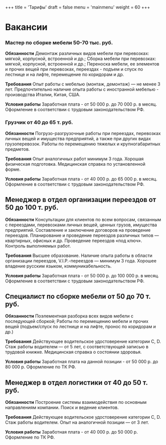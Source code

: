 +++
title = 'Тарифы'
draft = false
menu = 'mainmenu'
weight = 60
+++

# Вакансии

### Мастер по сборке мебели  50-70 тыс. руб.

**Обязанности**
Демонтаж различных видов мебели при перевозках: мягкой, корпусной, встроенной и др.; Сборка мебели при перевозках: мягкой, корпусной, встроенной и др.; Переноска мебели, ее элементов и прочих вещей при перевозках, переездах - подъем и спуск по лестнице и на лифте, перемещение по коридорам и др.

**Требования**
Опыт работы с мебелью (монтаж, демонтаж) — не менее 3 лет. Предпочтительно наличие опыта работы с иностранной мебелью - производства Италии, Китая, США.

**Условия работы**
Заработная плата - от 50 000 р. до 70 000 р. в месяц. Оформление в соответствии с трудовым законодательством РФ.

### Грузчик  от 40 до 65 т. руб.

**Обязанности**
Погрузо-разгрузочные работы при переездах, перевозках личных вещей и имущества предприятий, а также при других видах грузоперевозок. Работы по перемещению тяжелых и крупногабаритных предметов.

**Требования**
Опыт аналогичных работ минимум 3 года. Хорошая физическая подготовка. Медицинская справка по установленной форме.

**Условия работы**
Заработная плата - от 40 000 р. до 65 000 р. в месяц. Оформление в соответствии с трудовым законодательством РФ.


## Менеджер в отдел организации переездов  от 50 до 100 т. руб.
**Обязанности**
Консультации для клиентов по всем вопросам, связанным с переездами, перевозками личных вещей, ценных грузов, имущества предприятий. Составление и заключение договоров на проведение переездов. Планирование и проведение переездов различных типов — квартирных, офисных и др. Проведение переездов «под ключ». Контроль выполняемых работ.

**Требования**
Высшее образование. Наличие опыта работы в области организации переездов, V.I.P.-переездов — минимум 3 года. Хорошее владение русским языком, коммуникабельность.

**Условия работы**
Заработная плата - от 50 000 р. до 100 000 р. в месяц. Оформление в соответствии с трудовым законодательством РФ.

## Специалист по сборке мебели  от 50 до 70 т. руб.
**Обязанности**
Поэлементная разборка всех видов мебели с последующей сборкой; Работы по перемещению мебели и прочих вещей (подъем/спуск по лестнице и на лифте, пронос по коридорам и др.)

**Требования**
Действующее водительское удостоверение категории С, D. Стаж работы водителем — от 5 лет, с соответствующей записью в трудовой книжке. Медицинская справка о состоянии здоровья.

**Условия работы**
Заработная плата на данной позиции - от 50 000 р. до 80 000 р. Оформление по ТК РФ.

## Менеджер в отдел логистики  от 40 до 50 т. руб.
**Обязанности**
Построение системы взаимодействия по основным направлениям компании. Поиск и ведение клиентов.

**Требования**
Действующее водительское удостоверение категории С, D. Стаж работы водителем. Опыт на аналогичной позиции — от 3 лет.

**Условия работы**
Заработная плата - от 40 000 р. до 50 000 р. Оформление по ТК РФ.